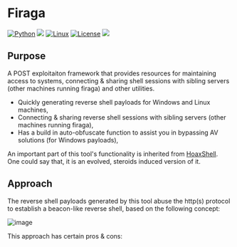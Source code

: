 # Firaga
[![Python](https://img.shields.io/badge/python-%E2%89%A5%203.6-yellow.svg)](https://www.python.org/) 
<img src="https://img.shields.io/badge/powershell-%E2%89%A5%20v3.0-blue">
[![Linux](https://svgshare.com/i/Zhy.svg)](https://svgshare.com/i/Zhy.svg)
[![License](https://img.shields.io/badge/license-BSD-red.svg)](https://github.com/t3l3machus/hoaxshell/blob/main/LICENSE.md)
<img src="https://img.shields.io/badge/Maintained%3F-Yes-96c40f">

## Purpose
A POST exploitaiton framework that provides resources for maintaining access to systems, connecting & sharing shell sessions with sibling servers (other machines running firaga) and other utilities.
 - Quickly generating reverse shell payloads for Windows and Linux machines,
 - Connecting & sharing reverse shell sessions with sibling servers (other machines running firaga),
 - Has a build in auto-obfuscate function to assist you in bypassing AV solutions (for Windows payloads),

An important part of this tool's functionality is inherited from [HoaxShell](https://github.com/t3l3machus/hoaxshell). One could say that, it is an evolved, steroids induced version of it.

## Approach
The reverse shell payloads generated by this tool abuse the http(s) protocol to establish a beacon-like reverse shell, based on the following concept:  

![image](https://user-images.githubusercontent.com/75489922/198854691-e749d0f2-0309-452c-ad37-c167814fb9db.png)

This approach has certain pros & cons:
